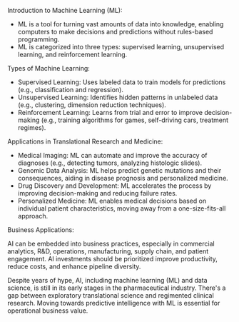 Introduction to Machine Learning (ML):
- ML is a tool for turning vast amounts of data into knowledge, enabling computers to make decisions and predictions without rules-based programming.
- ML is categorized into three types: supervised learning, unsupervised learning, and reinforcement learning.

Types of Machine Learning:
- Supervised Learning: Uses labeled data to train models for predictions (e.g., classification and regression).
- Unsupervised Learning: Identifies hidden patterns in unlabeled data (e.g., clustering, dimension reduction techniques).
- Reinforcement Learning: Learns from trial and error to improve decision-making (e.g., training algorithms for games, self-driving cars, treatment regimes).

Applications in Translational Research and Medicine:
- Medical Imaging: ML can automate and improve the accuracy of diagnoses (e.g., detecting tumors, analyzing histologic slides).
- Genomic Data Analysis: ML helps predict genetic mutations and their consequences, aiding in disease prognosis and personalized medicine.
- Drug Discovery and Development: ML accelerates the process by improving decision-making and reducing failure rates.
- Personalized Medicine: ML enables medical decisions based on individual patient characteristics, moving away from a one-size-fits-all approach.

Business Applications:

AI can be embedded into business practices, especially in commercial analytics, R&D, operations, manufacturing, supply chain, and patient engagement. AI investments should be prioritized improve productivity, reduce costs, and enhance pipeline diversity. 

Despite years of hype, AI, including machine learning (ML) and data science, is still in its early stages in the pharmaceutical industry. There's a gap between exploratory translational science and regimented clinical research. Moving towards predictive intelligence with ML is essential for operational business value.

